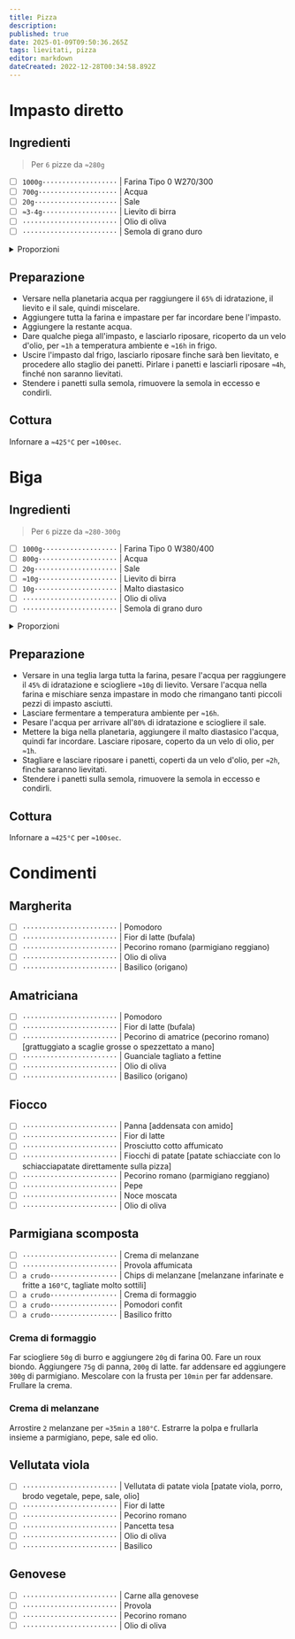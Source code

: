```yaml
---
title: Pizza
description: 
published: true
date: 2025-01-09T09:50:36.265Z
tags: lievitati, pizza
editor: markdown
dateCreated: 2022-12-28T00:34:58.892Z
---
```


# Impasto diretto

## Ingredienti

> Per `6` pizze da `≈280g`

* [ ] `1000g···················` | Farina Tipo 0 W270/300
* [ ] `700g····················` | Acqua
* [ ] `20g·····················` | Sale
* [ ] `≈3-4g···················` | Lievito di birra
* [ ] `························` | Olio di oliva
* [ ] `························` | Semola di grano duro

<details><summary>Proporzioni</summary>

**Farina** (`g`) = `n`

* [ ] `n×0.7··················` | Acqua
* [ ] `n×0.02·················` | Sale
* [ ] `n×0.003-0.004··········` | Lievito di birra

</details>

## Preparazione

* Versare nella planetaria acqua per raggiungere il `65%` di idratazione, il lievito e il sale, quindi miscelare.
* Aggiungere tutta la farina e impastare per far incordare bene l'impasto.
* Aggiungere la restante acqua.
* Dare qualche piega all'impasto, e lasciarlo riposare, ricoperto da un velo d'olio, per `≈1h` a temperatura ambiente e `≈16h` in frigo.
* Uscire l'impasto dal frigo, lasciarlo riposare finche sarà ben lievitato, e procedere allo staglio dei panetti. Pirlare i panetti e lasciarli riposare `≈4h`, finché non saranno lievitati.
* Stendere i panetti sulla semola, rimuovere la semola in eccesso e condirli.

## Cottura

Infornare a `≈425°C` per `≈100sec`.

# Biga

## Ingredienti

> Per `6` pizze da `≈280-300g`

* [ ] `1000g···················` | Farina Tipo 0 W380/400
* [ ] `800g····················` | Acqua
* [ ] `20g·····················` | Sale
* [ ] `≈10g····················` | Lievito di birra
* [ ] `10g·····················` | Malto diastasico
* [ ] `························` | Olio di oliva
* [ ] `························` | Semola di grano duro

<details><summary>Proporzioni</summary>

**Farina** (`g`) = `n`

* [ ] `n×0.8··················` | Acqua
* [ ] `n×0.02·················` | Sale
* [ ] `n×0.01·················` | Lievito di birra
* [ ] `n×0.01·················` | Malto diastasico

</details>

## Preparazione

* Versare in una teglia larga tutta la farina, pesare l'acqua per raggiungere il `45%` di idratazione e sciogliere `≈10g` di lievito. Versare l'acqua nella farina e mischiare senza impastare in modo che rimangano tanti piccoli pezzi di impasto asciutti.
* Lasciare fermentare a temperatura ambiente per `≈16h`.
* Pesare l'acqua per arrivare all'`80%` di idratazione e sciogliere il sale.
* Mettere la biga nella planetaria, aggiungere il malto diastasico l'acqua, quindi far incordare. Lasciare riposare, coperto da un velo di olio, per `≈1h`.
* Stagliare e lasciare riposare i panetti, coperti da un velo d'olio, per `≈2h`, finche saranno lievitati.
* Stendere i panetti sulla semola, rimuovere la semola in eccesso e condirli.

## Cottura

Infornare a `≈425°C` per `≈100sec`.

# Condimenti

## Margherita

* [ ] `························` | Pomodoro
* [ ] `························` | Fior di latte (bufala)
* [ ] `························` | Pecorino romano (parmigiano reggiano)
* [ ] `························` | Olio di oliva
* [ ] `························` | Basilico (origano)

## Amatriciana

* [ ] `························` | Pomodoro
* [ ] `························` | Fior di latte (bufala)
* [ ] `························` | Pecorino di amatrice (pecorino romano) [grattuggiato a scaglie grosse o spezzettato a mano]
* [ ] `························` | Guanciale tagliato a fettine
* [ ] `························` | Olio di oliva
* [ ] `························` | Basilico (origano)

## Fiocco

* [ ] `························` | Panna [addensata con amido]
* [ ] `························` | Fior di latte
* [ ] `························` | Prosciutto cotto affumicato
* [ ] `························` | Fiocchi di patate [patate schiacciate con lo schiacciapatate direttamente sulla pizza]
* [ ] `························` | Pecorino romano (parmigiano reggiano)
* [ ] `························` | Pepe
* [ ] `························` | Noce moscata
* [ ] `························` | Olio di oliva

## Parmigiana scomposta

* [ ] `························` | Crema di melanzane
* [ ] `························` | Provola affumicata
* [ ] `a crudo·················` | Chips di melanzane [melanzane infarinate e fritte a `160°C`, tagliate molto sottili]
* [ ] `a crudo·················` | Crema di formaggio
* [ ] `a crudo·················` | Pomodori confit
* [ ] `a crudo·················` | Basilico fritto

### Crema di formaggio

Far sciogliere `50g` di burro e aggiungere `20g` di farina 00. Fare un roux biondo. Aggiungere `75g` di panna, `200g` di latte. far addensare ed aggiungere `300g` di parmigiano. Mescolare con la frusta per `10min` per far addensare. Frullare la crema.

### Crema di melanzane

Arrostire `2` melanzane per `≈35min` a `180°C`. Estrarre la polpa e frullarla insieme a parmigiano, pepe, sale ed olio.

## Vellutata viola

* [ ] `························` | Vellutata di patate viola [patate viola, porro, brodo vegetale, pepe, sale, olio]
* [ ] `························` | Fior di latte
* [ ] `························` | Pecorino romano
* [ ] `························` | Pancetta tesa
* [ ] `························` | Olio di oliva
* [ ] `························` | Basilico

## Genovese

* [ ] `························` | Carne alla genovese
* [ ] `························` | Provola
* [ ] `························` | Pecorino romano
* [ ] `························` | Olio di oliva
